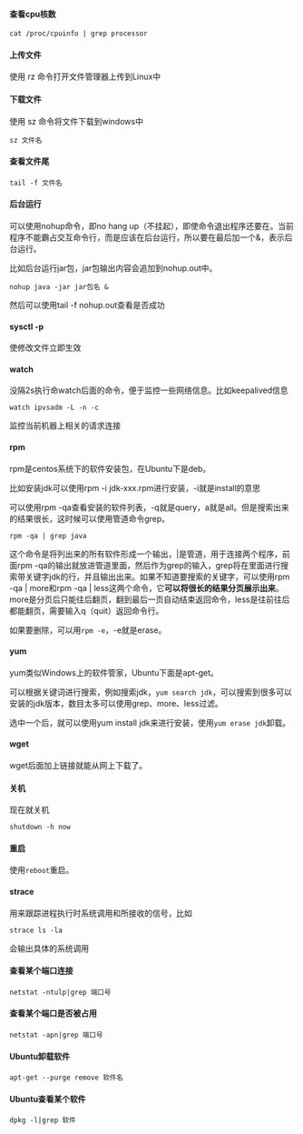 #### 查看cpu核数

~~~shell
cat /proc/cpuinfo | grep processor
~~~

#### 上传文件

使用 rz 命令打开文件管理器上传到Linux中

#### 下载文件

使用 sz 命令将文件下载到windows中

~~~shell
sz 文件名
~~~

#### 查看文件尾

~~~shell
tail -f 文件名
~~~

#### 后台运行

可以使用nohup命令，即no hang up（不挂起），即使命令退出程序还要在。当前程序不能霸占交互命令行，而是应该在后台运行，所以要在最后加一个&，表示后台运行。

比如后台运行jar包，jar包输出内容会追加到nohup.out中。

~~~shell
nohup java -jar jar包名 &
~~~

然后可以使用tail -f  nohup.out查看是否成功

#### sysctl -p

使修改文件立即生效

#### watch

没隔2s执行命watch后面的命令，便于监控一些网络信息。比如keepalived信息

~~~shell
watch ipvsadm -L -n -c
~~~

监控当前机器上相关的请求连接

#### rpm

rpm是centos系统下的软件安装包，在Ubuntu下是deb。

比如安装jdk可以使用rpm -i jdk-xxx.rpm进行安装，-i就是install的意思

可以使用rpm -qa查看安装的软件列表，-q就是query，a就是all。但是搜索出来的结果很长，这时候可以使用管道命令grep。

~~~shell
rpm -qa | grep java
~~~

这个命令是将列出来的所有软件形成一个输出，|是管道，用于连接两个程序，前面rpm -qa的输出就放进管道里面，然后作为grep的输入，grep将在里面进行搜索带关键字jdk的行，并且输出出来。如果不知道要搜索的关键字，可以使用rpm -qa | more和rpm -qa | less这两个命令，它**可以将很长的结果分页展示出来**。more是分页后只能往后翻页，翻到最后一页自动结束返回命令，less是往前往后都能翻页，需要输入q（quit）返回命令行。

如果要删除，可以用`rpm -e`，-e就是erase。

#### yum

yum类似Windows上的软件管家，Ubuntu下面是apt-get。

可以根据关键词进行搜索，例如搜索jdk，`yum search jdk`，可以搜索到很多可以安装的jdk版本，数目太多可以使用grep、more、less过滤。

选中一个后，就可以使用yum install jdk来进行安装，使用`yum erase jdk`卸载。

#### wget

wget后面加上链接就能从网上下载了。

#### 关机

现在就关机

~~~shell
shutdown -h now
~~~

#### 重启

使用`reboot`重启。

#### strace

用来跟踪进程执行时系统调用和所接收的信号，比如

~~~shell
strace ls -la
~~~

会输出具体的系统调用

#### 查看某个端口连接

~~~shell
netstat -ntulp|grep 端口号
~~~

#### 查看某个端口是否被占用

~~~shell
netstat -apn|grep 端口号
~~~

#### Ubuntu卸载软件

~~~shell
apt-get --purge remove 软件名
~~~

#### Ubuntu查看某个软件

~~~shell
dpkg -l|grep 软件
~~~



